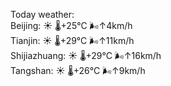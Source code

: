 Today weather:  
Beijing: ☀️   🌡️+25°C 🌬️↑4km/h  
Tianjin: ☀️   🌡️+29°C 🌬️↑11km/h  
Shijiazhuang: ☀️   🌡️+29°C 🌬️↑16km/h  
Tangshan: ☀️   🌡️+26°C 🌬️↑9km/h  
